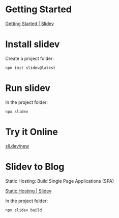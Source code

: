 # Getting Started

[Getting Started | Slidev](https://sli.dev/guide/#command-line-interface)

# Install slidev

Create a project folder:

```
npm init slidev@latest
```

# Run slidev

In the project folder:

```
npx slidev
```

# Try it Online

[sli.dev/new](https://sli.dev/new)

# Slidev to Blog

Static Hosting: Build Single Page Applications (SPA)

[Static Hosting | Slidev](https://sli.dev/guide/hosting.html)

In the project folder:

```
npx slidev build
```